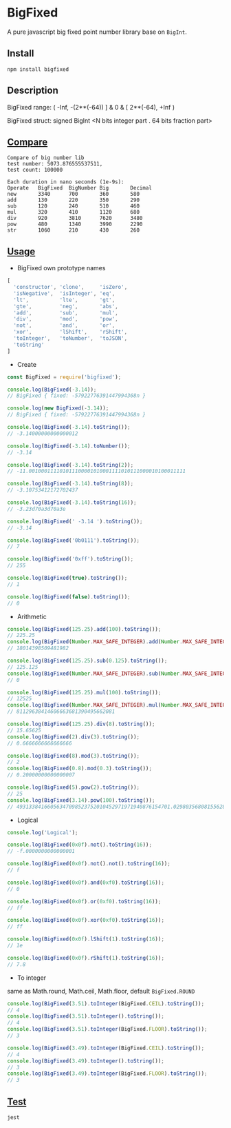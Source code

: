 # BigFixed

A pure javascript big fixed point number library base on `BigInt`.

## Install

`npm install bigfixed`

## Description

BigFixed range: ( -Inf, -(2**(-64)) ] & 0 & [ 2**(-64), +Inf )

BigFixed struct: signed BigInt <N bits integer part . 64 bits fraction part>

## [Compare](https://github.com/GeekBerry/bigFixed/blob/master/example/compare.js)

```text
Compare of big number lib
test number: 5073.876555537511, 
test count: 100000

Each duration in nano seconds (1e-9s):
Operate   BigFixed  BigNumber Big       Decimal   
new       3340      700       360       580       
add       130       220       350       290       
sub       120       240       510       460       
mul       320       410       1120      680       
div       920       3810      7620      3480      
pow       480       1340      3990      2290      
str       1060      210       430       260       
```


## [Usage](https://github.com/GeekBerry/bigFixed/blob/master/example/usage.js)

* BigFixed own prototype names
```javascript
[
  'constructor', 'clone',     'isZero',
  'isNegative',  'isInteger', 'eq',
  'lt',          'lte',       'gt',
  'gte',         'neg',       'abs',
  'add',         'sub',       'mul',
  'div',         'mod',       'pow',
  'not',         'and',       'or',
  'xor',         'lShift',    'rShift',
  'toInteger',   'toNumber',  'toJSON',
  'toString'
]
```

* Create

```javascript
const BigFixed = require('bigfixed');

console.log(BigFixed(-3.14));
// BigFixed { fixed: -57922776391447994368n }

console.log(new BigFixed(-3.14));
// BigFixed { fixed: -57922776391447994368n }

console.log(BigFixed(-3.14).toString());
// -3.14000000000000012

console.log(BigFixed(-3.14).toNumber());
// -3.14

console.log(BigFixed(-3.14).toString(2));
// -11.001000111101011100001010001111010111000010100011111

console.log(BigFixed(-3.14).toString(8));
// -3.10753412172702437

console.log(BigFixed(-3.14).toString(16));
// -3.23d70a3d70a3e

console.log(BigFixed(' -3.14 ').toString());
// -3.14

console.log(BigFixed('0b0111').toString());
// 7

console.log(BigFixed('0xff').toString());
// 255

console.log(BigFixed(true).toString());
// 1

console.log(BigFixed(false).toString());
// 0
```

* Arithmetic

```javascript
console.log(BigFixed(125.25).add(100).toString());
// 225.25
console.log(BigFixed(Number.MAX_SAFE_INTEGER).add(Number.MAX_SAFE_INTEGER).toString());
// 18014398509481982

console.log(BigFixed(125.25).sub(0.125).toString());
// 125.125
console.log(BigFixed(Number.MAX_SAFE_INTEGER).sub(Number.MAX_SAFE_INTEGER).toString());
// 0

console.log(BigFixed(125.25).mul(100).toString());
// 12525
console.log(BigFixed(Number.MAX_SAFE_INTEGER).mul(Number.MAX_SAFE_INTEGER).toString());
// 81129638414606663681390495662081

console.log(BigFixed(125.25).div(8).toString());
// 15.65625
console.log(BigFixed(2).div(3).toString());
// 0.6666666666666666

console.log(BigFixed(8).mod(3).toString());
// 2
console.log(BigFixed(0.8).mod(0.3).toString());
// 0.20000000000000007

console.log(BigFixed(5).pow(2).toString());
// 25
console.log(BigFixed(3.14).pow(100).toString());
// 49313384166056347098523752010452971971940876154701.029803568081556285
```

* Logical

```javascript
console.log('Logical');

console.log(BigFixed(0x0f).not().toString(16));
// -f.0000000000000001

console.log(BigFixed(0x0f).not().not().toString(16));
// f

console.log(BigFixed(0x0f).and(0xf0).toString(16));
// 0

console.log(BigFixed(0x0f).or(0xf0).toString(16));
// ff

console.log(BigFixed(0x0f).xor(0xf0).toString(16));
// ff

console.log(BigFixed(0x0f).lShift(1).toString(16));
// 1e

console.log(BigFixed(0x0f).rShift(1).toString(16));
// 7.8
```

* To integer

same as Math.round, Math.ceil, Math.floor, default `BigFixed.ROUND`

```javascript
console.log(BigFixed(3.51).toInteger(BigFixed.CEIL).toString());
// 4
console.log(BigFixed(3.51).toInteger().toString());
// 4
console.log(BigFixed(3.51).toInteger(BigFixed.FLOOR).toString());
// 3

console.log(BigFixed(3.49).toInteger(BigFixed.CEIL).toString());
// 4
console.log(BigFixed(3.49).toInteger().toString());
// 3
console.log(BigFixed(3.49).toInteger(BigFixed.FLOOR).toString());
// 3
```

## [Test](https://github.com/GeekBerry/bigFixed/blob/master/test/BigFixed.test.js)

`jest`
